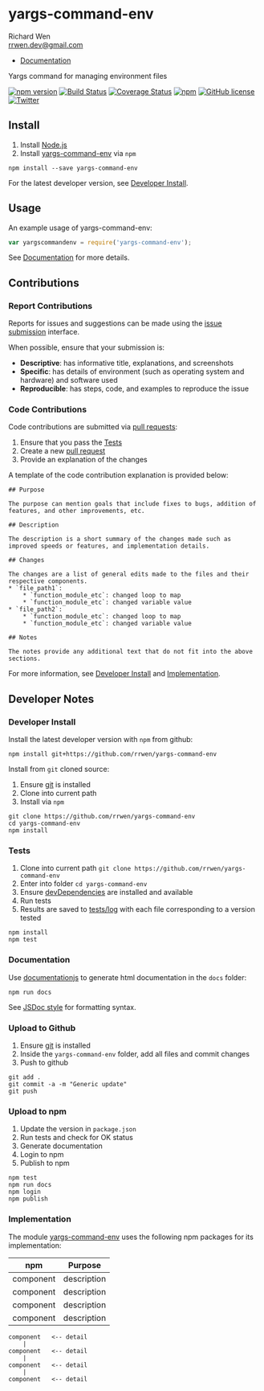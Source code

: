 # yargs-command-env

Richard Wen  
rrwen.dev@gmail.com  

* [Documentation](https://rrwen.github.io/yargs-command-env)

Yargs command for managing environment files

[![npm version](https://badge.fury.io/js/yargs-command-env.svg)](https://badge.fury.io/js/yargs-command-env)
[![Build Status](https://travis-ci.org/rrwen/yargs-command-env.svg?branch=master)](https://travis-ci.org/rrwen/yargs-command-env)
[![Coverage Status](https://coveralls.io/repos/github/rrwen/yargs-command-env/badge.svg?branch=master)](https://coveralls.io/github/rrwen/yargs-command-env?branch=master)
[![npm](https://img.shields.io/npm/dt/yargs-command-env.svg)](https://www.npmjs.com/package/yargs-command-env)
[![GitHub license](https://img.shields.io/github/license/rrwen/yargs-command-env.svg)](https://github.com/rrwen/yargs-command-env/blob/master/LICENSE)
[![Twitter](https://img.shields.io/twitter/url/https/github.com/rrwen/yargs-command-env.svg?style=social)](https://twitter.com/intent/tweet?text=Yargs%20command%20for%20managing%20environment%20files:%20https%3A%2F%2Fgithub.com%2Frrwen%2Fyargs-command-env%20%23nodejs%20%23npm)

## Install

1. Install [Node.js](https://nodejs.org/en/)
2. Install [yargs-command-env](https://www.npmjs.com/package/yargs-command-env) via `npm`

```
npm install --save yargs-command-env
```

For the latest developer version, see [Developer Install](#developer-install).

## Usage

An example usage of yargs-command-env:

```javascript
var yargscommandenv = require('yargs-command-env');
```

See [Documentation](https://rrwen.github.io/yargs-command-env) for more details.

## Contributions

### Report Contributions

Reports for issues and suggestions can be made using the [issue submission](https://github.com/rrwen/yargs-command-env/issues) interface.

When possible, ensure that your submission is:

* **Descriptive**: has informative title, explanations, and screenshots
* **Specific**: has details of environment (such as operating system and hardware) and software used
* **Reproducible**: has steps, code, and examples to reproduce the issue

### Code Contributions

Code contributions are submitted via [pull requests](https://help.github.com/articles/about-pull-requests/):

1. Ensure that you pass the [Tests](#tests)
2. Create a new [pull request](https://github.com/rrwen/yargs-command-env/pulls)
3. Provide an explanation of the changes

A template of the code contribution explanation is provided below:

```
## Purpose

The purpose can mention goals that include fixes to bugs, addition of features, and other improvements, etc.

## Description

The description is a short summary of the changes made such as improved speeds or features, and implementation details.

## Changes

The changes are a list of general edits made to the files and their respective components.
* `file_path1`:
	* `function_module_etc`: changed loop to map
	* `function_module_etc`: changed variable value
* `file_path2`:
	* `function_module_etc`: changed loop to map
	* `function_module_etc`: changed variable value

## Notes

The notes provide any additional text that do not fit into the above sections.
```

For more information, see [Developer Install](#developer-install) and [Implementation](#implementation).

## Developer Notes

### Developer Install

Install the latest developer version with `npm` from github:

```
npm install git+https://github.com/rrwen/yargs-command-env
```
  
Install from `git` cloned source:

1. Ensure [git](https://git-scm.com/) is installed
2. Clone into current path
3. Install via `npm`

```
git clone https://github.com/rrwen/yargs-command-env
cd yargs-command-env
npm install
```

### Tests

1. Clone into current path `git clone https://github.com/rrwen/yargs-command-env`
2. Enter into folder `cd yargs-command-env`
3. Ensure [devDependencies](https://docs.npmjs.com/files/package.json#devdependencies) are installed and available
4. Run tests
5. Results are saved to [tests/log](tests/log) with each file corresponding to a version tested

```
npm install
npm test
```

### Documentation

Use [documentationjs](https://www.npmjs.com/package/documentation) to generate html documentation in the `docs` folder:

```
npm run docs
```

See [JSDoc style](http://usejsdoc.org/) for formatting syntax.

### Upload to Github

1. Ensure [git](https://git-scm.com/) is installed
2. Inside the `yargs-command-env` folder, add all files and commit changes
3. Push to github

```
git add .
git commit -a -m "Generic update"
git push
```

### Upload to npm

1. Update the version in `package.json`
2. Run tests and check for OK status
3. Generate documentation
4. Login to npm
5. Publish to npm

```
npm test
npm run docs
npm login
npm publish
```

### Implementation

The module [yargs-command-env](https://www.npmjs.com/package/yargs-command-env) uses the following npm packages for its implementation:

npm | Purpose
--- | ---
component | description
component | description
component | description
component | description

```
component   <-- detail
    |
component   <-- detail
    |
component   <-- detail
    |
component   <-- detail
```
